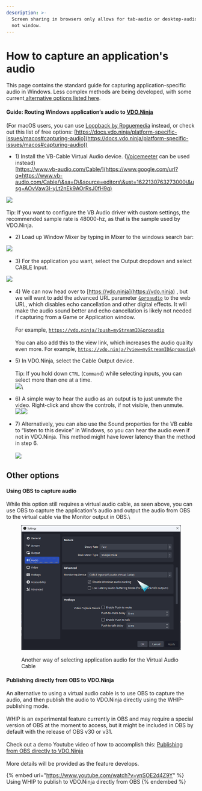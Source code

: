 ```yaml
---
description: >-
  Screen sharing in browsers only allows for tab-audio or desktop-audio capture;
  not window.
---
```


# How to capture an application's audio

This page contains the standard guide for capturing application-specific audio in Windows. Less complex methods are being developed, with some current[ alternative options listed here](audio.md#other-options).

#### Guide: Routing Windows application’s audio to [VDO.Ninja](https://vdo.ninja/)

(For macOS users, you can use [Loopback by Roguemedia](https://www.google.com/url?q=https://rogueamoeba.com/loopback/\&sa=D\&source=editors\&ust=1622130763272000\&usg=AOvVaw09b4uk6dZqBTznSzHMJcul) instead, or check out this list of free options: [https://docs.vdo.ninja/platform-specific-issues/macos#capturing-audio](https://docs.vdo.ninja/platform-specific-issues/macos#capturing-audio))

* 1\) Install the VB-Cable Virtual Audio device. ([Voicemeeter](https://vb-audio.com/Voicemeeter/) can be used instead)\
  [https://www.vb-audio.com/Cable/](https://www.google.com/url?q=https://www.vb-audio.com/Cable/\&sa=D\&source=editors\&ust=1622130763273000\&usg=AOvVaw3I-yLt2nEk9AOrRsJ0fH9q)

![](https://lh5.googleusercontent.com/BJg9POjpwA3Psi0qX\_Ruew9VU8uZkR0wdbIcTL1GLmyfXEwa5lx71k7QdYLj51h\_MRw\_WnkoKoPcd-vVuD5of98OXkmHQRexbEwZnre2hbWQtdCvEi41ne2Om5ghHy1NuVIb-Ou1)

Tip: If you want to configure the VB Audio driver with custom settings, the recommended sample rate is 48000-hz, as that is the sample used by VDO.Ninja.

* 2\) Load up Window Mixer by typing in Mixer to the windows search bar:

![](https://lh5.googleusercontent.com/1TcP9r7sYHpQKoFu72F\_RUm7\_wCYArK3LSTDar5phOvKqiMIjUbPsyKc29EEYDW0--LTXjhBdnbjjvobfAfDIe9yF1\_302ormfnAFDZM10wzqRjmcFe0YRzNiTUrusA5whvMBvLo)

* 3\) For the application you want, select the Output dropdown and select CABLE Input.

![](https://lh4.googleusercontent.com/8v-kZNpbgx\_AFbccMaznCzsiB0hJUgFjmtgzp-TR-QY6YEvUP67mo969OgeR6Ae9cgKZ\_Z\_sC8RE7Ws9DVs32fK1ql7vQLTdsGYx1CvhSREHLRUHE-tf8grWIaH4FkMCNUPhufK3)

* 4\) We can now head over to [https://vdo.ninja](https://vdo.ninja) , but we will want to add the advanced URL parameter [`&proaudio`](../advanced-settings/audio-parameters/and-proaudio.md) to the web URL, which disables echo cancellation and other digital effects. It will make the audio sound better and echo cancellation is likely not needed if capturing from a Game or Application window.\
  \
  For example, [`https://vdo.ninja/?push=myStreamID&proaudio`](https://vdo.ninja/?push=myStreamID\&proaudio)\
  \
  You can also add this to the view link, which increases the audio quality even more. For example, [`https://vdo.ninja/?view=myStreamID&proaudio`](https://vdo.ninja/?view=myStreamID\&proaudio)\

* 5\) In VDO.Ninja, select the Cable Output device.\
  \
  Tip: If you hold down `CTRL` (`Command`) while selecting inputs, you can select more than one at a time.\
  ![](https://lh3.googleusercontent.com/VzGq5kxxnObkfu-jLhc1HRzXdlbscE68QDVbOHPTHYa0cDLOF5DHQF3UrqoT\_tk9GrJrBBWKmQh2buUzh8UCERiususMiH7IrI7RiAKWHNuqC33j78Sv6DJVUcvwH9HPVvAqw20N)\

* 6\) A simple way to hear the audio as an output is to just unmute the video. Right-click and show the controls, if not visible, then unmute.\
  ![](https://lh3.googleusercontent.com/Eu257zu9VlV2ueK\_IGMoQlDARqpkGxoqB8PVl\_aSobcsqk-hndfVgzLB0o3z\_F52O1CrBQuM\_CeslpIrYZBXRg9raG8WCLGi4wzfBOF6phsXRtyeTx9zlY3ABc0tYD8TcMvEYLXJ)![](https://lh4.googleusercontent.com/p\_6XTkNhfGQWi0quBnvEe5Bbsy06nT9jkCFi\_aHTCQbOi8HydOI5XQHtoxp4v0r8WhAHQ\_2c5LWYWnWx9SVtrWTNyyKrDlXElq991W8AyfeATdSZKx1BfzVE1sJ5sU0KXzy3yPlF)
* 7\) Alternatively, you can also use the Sound properties for the VB cable to “listen to this device” in Windows, so you can hear the audio even if not in VDO.Ninja. This method might have lower latency than the method in step 6.\
  \
  ![](https://lh3.googleusercontent.com/AQwJuAdfBEGqhrSOyjqYmZyoNf8HrfrRRtNK3w2HhFMWiP87NZeoFQ6rh2pznr-InI8gg1OyI3CnPnyWUbtV1tnlTfXMswIchomWpbfwyJtlkFFOt-BnS5nO8ObxwBocmU8NuqlJ)

##

## Other options

#### Using OBS to capture audio

While this option still requires a virtual audio cable, as seen above, you can use OBS to capture the application's audio and output the audio from OBS to the virtual cable via the Monitor output in OBS.\


<figure><img src="../.gitbook/assets/image.png" alt=""><figcaption><p>Another way of selecting application audio for the Virtual Audio Cable</p></figcaption></figure>

#### Publishing directly from OBS to VDO.Ninja

An alternative to using a virtual audio cable is to use OBS to capture the audio, and then publish the audio to VDO.Ninja directly using the WHIP-publishing mode.\
\
WHIP is an experimental feature currently in OBS and may require a special version of OBS at the moment to access, but it might be included in OBS by default with the release of OBS v30 or v31.   \
\
Check out a demo Youtube video of how to accomplish this:  [Publishing from OBS directly to VDO.Ninja](https://www.youtube.com/watch?v=ynSOE2d4Z9Y)\
\
More details will be provided as the feature develops.

{% embed url="https://www.youtube.com/watch?v=ynSOE2d4Z9Y" %}
Using WHIP to publish to VDO.Ninja directly from OBS
{% endembed %}



